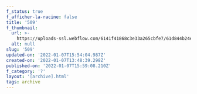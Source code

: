```yaml
---
f_status: true
f_afficher-la-racine: false
title: '509'
f_thumbnail:
  url: >-
    https://uploads-ssl.webflow.com/6141f41868c3e33a265cbfe7/61d844b24e91480ab5ce26fb_509.jpg
  alt: null
slug: '509'
updated-on: '2022-01-07T15:54:04.987Z'
created-on: '2022-01-07T13:48:39.298Z'
published-on: '2022-01-07T15:59:08.210Z'
f_category: '?'
layout: '[archive].html'
tags: archive
---
```



